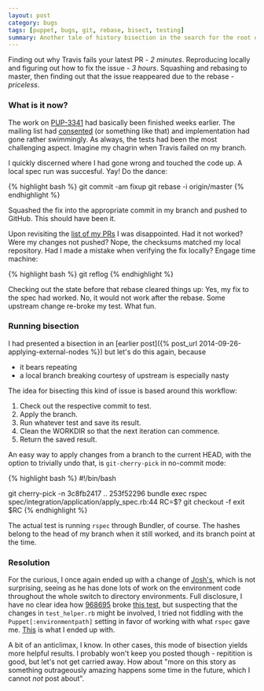 ```yaml
---
layout: post
category: bugs
tags: [puppet, bugs, git, rebase, bisect, testing]
summary: Another tale of history bisection in the search for the root of today's problems.
---
```


Finding out why Travis fails your latest PR - *2 minutes*. Reproducing locally
and figuring out how to fix the issue - *3 hours*. Squashing and rebasing to
master, then finding out that the issue reappeared due to the rebase - *priceless*.

### What is it now?

The work on [PUP-3341](https://tickets.puppetlabs.com/browse/PUP-3341)
had basically been finished weeks earlier. The mailing list had
[consented](https://groups.google.com/d/msgid/puppet-dev/5467E757.2050904%40Alumni.TU-Berlin.de)
(or something like that) and implementation had gone rather swimmingly.
As always, the tests had been the most challenging aspect. Imagine my
chagrin when Travis failed on my branch.

I quickly discerned where I had gone wrong and touched the code up. A local
spec run was succesful. Yay! Do the dance:

{% highlight bash %}
git commit -am fixup
git rebase -i origin/master
{% endhighlight %}

Squashed the fix into the appropriate commit in my branch and pushed to
GitHub. This should have been it.

Upon revisiting the [list of my PRs](https://github.com/puppetlabs/puppet/pulls/ffrank)
I was disappointed. Had it not worked? Were my changes not pushed? Nope, the checksums
matched my local repository. Had I made a mistake when verifying the fix locally?
Engage time machine:

{% highlight bash %}
git reflog
{% endhighlight %}

Checking out the state before that rebase cleared things up: Yes, my fix to the spec
had worked. No, it would not work after the rebase. Some upstream change re-broke
my test. What fun.

### Running bisection

I had presented a bisection in an [earlier post]({% post_url 2014-09-26-applying-external-nodes %})
but let's do this again, because

* it bears repeating
* a local branch breaking courtesy of upstream is especially nasty

The idea for bisecting this kind of issue is based around this workflow:

1. Check out the respective commit to test.
2. Apply the branch.
3. Run whatever test and save its result.
4. Clean the WORKDIR so that the next iteration can commence.
5. Return the saved result.

An easy way to apply changes from a branch to the current HEAD,
with the option to trivially undo that, is `git-cherry-pick` in no-commit mode:

{% highlight bash %}
#!/bin/bash

git cherry-pick -n 3c8fb2417 .. 253f52296
bundle exec rspec spec/integration/application/apply_spec.rb:44
RC=$?
git checkout -f
exit $RC
{% endhighlight %}

The actual test is running `rspec` through Bundler, of course. The hashes
belong to the head of my branch when it still worked, and its branch point
at the time.

### Resolution

For the curious, I once again ended up with a change of [Josh's](https://github.com/jpartlow),
which is not surprising, seeing as he has done lots of work on the environment
code throughout the whole switch to directory environments. Full disclosure,
I have no clear idea how [968695](https://github.com/puppetlabs/puppet/commit/96869598009e1e39b122e65284006a428f91d97c)
broke [this test](persona://github.com/ffrank/puppet/blob/6c3ab52c20f2777d2ee6138e4c786405c5560f9c/spec/integration/application/apply_spec.rb#L44-70),
but suspecting that the changes in `test_helper.rb` might be involved, I tried
not fiddling with the `Puppet[:environmentpath]` setting in favor of working
with what `rspec` gave me. [This](https://github.com/ffrank/puppet/blob/b161fb21731701e5485dbbbd4f7678ecb7481009/spec/integration/application/apply_spec.rb#L44-67) is what I ended up with.

A bit of an anticlimax, I know. In other cases, this mode of bisection yields
more helpful results. I probably won't keep you posted though - repitition
is good, but let's not get carried away. How about "more on this story as
something outrageously amazing happens some time in the future, which I cannot
*not* post about".
